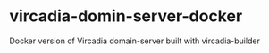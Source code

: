 # vircadia-domin-server-docker
Docker version of Vircadia domain-server built with vircadia-builder
